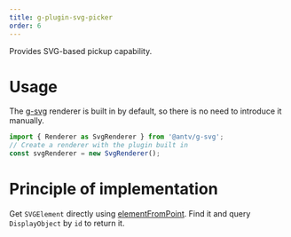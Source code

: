 ```yaml
---
title: g-plugin-svg-picker
order: 6
---
```


Provides SVG-based pickup capability.

# Usage

The [g-svg](/en/docs/api/renderer/svg) renderer is built in by default, so there is no need to introduce it manually.

```js
import { Renderer as SvgRenderer } from '@antv/g-svg';
// Create a renderer with the plugin built in
const svgRenderer = new SvgRenderer();
```

# Principle of implementation

Get `SVGElement` directly using [elementFromPoint](https://developer.mozilla.org/zh-CN/docs/Web/API/Document/elementFromPoint). Find it and query `DisplayObject` by `id` to return it.

